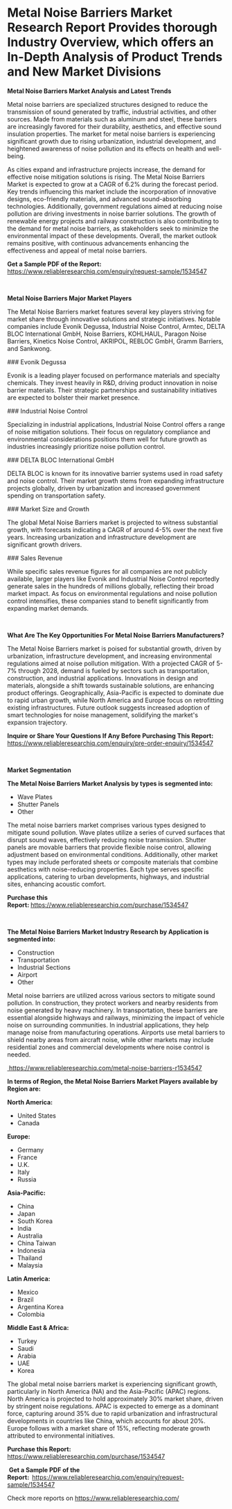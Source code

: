 <p><h1>Metal Noise Barriers Market Research Report Provides thorough Industry Overview, which offers an In-Depth Analysis of Product Trends and New Market Divisions</h1></p><p><strong>Metal Noise Barriers Market Analysis and Latest Trends</strong></p>
<p><p>Metal noise barriers are specialized structures designed to reduce the transmission of sound generated by traffic, industrial activities, and other sources. Made from materials such as aluminum and steel, these barriers are increasingly favored for their durability, aesthetics, and effective sound insulation properties. The market for metal noise barriers is experiencing significant growth due to rising urbanization, industrial development, and heightened awareness of noise pollution and its effects on health and well-being.</p><p>As cities expand and infrastructure projects increase, the demand for effective noise mitigation solutions is rising. The Metal Noise Barriers Market is expected to grow at a CAGR of 6.2% during the forecast period. Key trends influencing this market include the incorporation of innovative designs, eco-friendly materials, and advanced sound-absorbing technologies. Additionally, government regulations aimed at reducing noise pollution are driving investments in noise barrier solutions. The growth of renewable energy projects and railway construction is also contributing to the demand for metal noise barriers, as stakeholders seek to minimize the environmental impact of these developments. Overall, the market outlook remains positive, with continuous advancements enhancing the effectiveness and appeal of metal noise barriers.</p></p>
<p><strong>Get a Sample PDF of the Report:&nbsp;</strong> <a href="https://www.reliableresearchiq.com/enquiry/request-sample/1534547?utm_campaign=103&utm_medium=2&utm_source=Github&utm_content=ia&utm_term=02022025&utm_id=metal-noise-barriers">https://www.reliableresearchiq.com/enquiry/request-sample/1534547</a></p>
<p>&nbsp;</p>
<p><strong>Metal Noise Barriers Major Market Players</strong></p>
<p><p>The Metal Noise Barriers market features several key players striving for market share through innovative solutions and strategic initiatives. Notable companies include Evonik Degussa, Industrial Noise Control, Armtec, DELTA BLOC International GmbH, Noise Barriers, KOHLHAUL, Paragon Noise Barriers, Kinetics Noise Control, AKRIPOL, REBLOC GmbH, Gramm Barriers, and Sankwong.</p><p>### Evonik Degussa</p><p>Evonik is a leading player focused on performance materials and specialty chemicals. They invest heavily in R&D, driving product innovation in noise barrier materials. Their strategic partnerships and sustainability initiatives are expected to bolster their market presence. </p><p>### Industrial Noise Control</p><p>Specializing in industrial applications, Industrial Noise Control offers a range of noise mitigation solutions. Their focus on regulatory compliance and environmental considerations positions them well for future growth as industries increasingly prioritize noise pollution control.</p><p>### DELTA BLOC International GmbH</p><p>DELTA BLOC is known for its innovative barrier systems used in road safety and noise control. Their market growth stems from expanding infrastructure projects globally, driven by urbanization and increased government spending on transportation safety.</p><p>### Market Size and Growth</p><p>The global Metal Noise Barriers market is projected to witness substantial growth, with forecasts indicating a CAGR of around 4-5% over the next five years. Increasing urbanization and infrastructure development are significant growth drivers.</p><p>### Sales Revenue</p><p>While specific sales revenue figures for all companies are not publicly available, larger players like Evonik and Industrial Noise Control reportedly generate sales in the hundreds of millions globally, reflecting their broad market impact. As focus on environmental regulations and noise pollution control intensifies, these companies stand to benefit significantly from expanding market demands.</p></p>
<p>&nbsp;</p>
<p><strong>What Are The Key Opportunities For Metal Noise Barriers Manufacturers?</strong></p>
<p><p>The Metal Noise Barriers market is poised for substantial growth, driven by urbanization, infrastructure development, and increasing environmental regulations aimed at noise pollution mitigation. With a projected CAGR of 5-7% through 2028, demand is fueled by sectors such as transportation, construction, and industrial applications. Innovations in design and materials, alongside a shift towards sustainable solutions, are enhancing product offerings. Geographically, Asia-Pacific is expected to dominate due to rapid urban growth, while North America and Europe focus on retrofitting existing infrastructures. Future outlook suggests increased adoption of smart technologies for noise management, solidifying the market's expansion trajectory.</p></p>
<p><strong>Inquire or Share Your Questions If Any Before Purchasing This Report:</strong> <a href="https://www.reliableresearchiq.com/enquiry/pre-order-enquiry/1534547?utm_campaign=103&utm_medium=2&utm_source=Github&utm_content=ia&utm_term=02022025&utm_id=metal-noise-barriers">https://www.reliableresearchiq.com/enquiry/pre-order-enquiry/1534547</a></p>
<p>&nbsp;</p>
<p><strong>Market Segmentation</strong></p>
<p><strong>The Metal Noise Barriers Market Analysis by types is segmented into:</strong></p>
<p><ul><li>Wave Plates</li><li>Shutter Panels</li><li>Other</li></ul></p>
<p><p>The metal noise barriers market comprises various types designed to mitigate sound pollution. Wave plates utilize a series of curved surfaces that disrupt sound waves, effectively reducing noise transmission. Shutter panels are movable barriers that provide flexible noise control, allowing adjustment based on environmental conditions. Additionally, other market types may include perforated sheets or composite materials that combine aesthetics with noise-reducing properties. Each type serves specific applications, catering to urban developments, highways, and industrial sites, enhancing acoustic comfort.</p></p>
<p><strong>Purchase this Report:&nbsp;</strong><a href="https://www.reliableresearchiq.com/purchase/1534547?utm_campaign=103&utm_medium=2&utm_source=Github&utm_content=ia&utm_term=02022025&utm_id=metal-noise-barriers">https://www.reliableresearchiq.com/purchase/1534547</a></p>
<p>&nbsp;</p>
<p><strong>The Metal Noise Barriers Market Industry Research by Application is segmented into:</strong></p>
<p><ul><li>Construction</li><li>Transportation</li><li>Industrial Sections</li><li>Airport</li><li>Other</li></ul></p>
<p><p>Metal noise barriers are utilized across various sectors to mitigate sound pollution. In construction, they protect workers and nearby residents from noise generated by heavy machinery. In transportation, these barriers are essential alongside highways and railways, minimizing the impact of vehicle noise on surrounding communities. In industrial applications, they help manage noise from manufacturing operations. Airports use metal barriers to shield nearby areas from aircraft noise, while other markets may include residential zones and commercial developments where noise control is needed.</p></p>
<p><a href="https://www.reliableresearchiq.com/metal-noise-barriers-r1534547?utm_campaign=103&utm_medium=2&utm_source=Github&utm_content=ia&utm_term=02022025&utm_id=metal-noise-barriers">&nbsp;https://www.reliableresearchiq.com/metal-noise-barriers-r1534547</a></p>
<p><strong>In terms of Region, the Metal Noise Barriers Market Players available by Region are:</strong></p>
<p>
    <p> <strong> North America: </strong>
        <ul>
            <li>United States</li>
            <li>Canada</li>
        </ul>
        </p> 
    <p> <strong> Europe: </strong>
        <ul>
            <li>Germany</li>
            <li>France</li>
            <li>U.K.</li>
            <li>Italy</li>
            <li>Russia</li>
        </ul>
        </p> 
    <p> <strong> Asia-Pacific: </strong>
        <ul>
            <li>China</li>
            <li>Japan</li>
            <li>South Korea</li>
            <li>India</li>
            <li>Australia</li>
            <li>China Taiwan</li>
            <li>Indonesia</li>
            <li>Thailand</li>
            <li>Malaysia</li>
        </ul>
        </p> 
    <p> <strong> Latin America: </strong>
        <ul>
            <li>Mexico</li>
            <li>Brazil</li>
            <li>Argentina Korea</li>
            <li>Colombia</li>
        </ul>
        </p> 
    <p> <strong> Middle East & Africa: </strong>
        <ul>
            <li>Turkey</li>
            <li>Saudi</li>
            <li>Arabia</li>
            <li>UAE</li>
            <li>Korea</li>
        </ul>
    </p>
    </p>
<p><p>The global metal noise barriers market is experiencing significant growth, particularly in North America (NA) and the Asia-Pacific (APAC) regions. North America is projected to hold approximately 30% market share, driven by stringent noise regulations. APAC is expected to emerge as a dominant force, capturing around 35% due to rapid urbanization and infrastructural developments in countries like China, which accounts for about 20%. Europe follows with a market share of 15%, reflecting moderate growth attributed to environmental initiatives.</p></p>
<p><strong>Purchase this Report: </strong><a href="https://www.reliableresearchiq.com/purchase/1534547?utm_campaign=103&utm_medium=2&utm_source=Github&utm_content=ia&utm_term=02022025&utm_id=metal-noise-barriers">https://www.reliableresearchiq.com/purchase/1534547</a></p>
<p>&nbsp;<strong>Get a Sample PDF of the Report:&nbsp;&nbsp;</strong><a href="https://www.reliableresearchiq.com/enquiry/request-sample/1534547?utm_campaign=103&utm_medium=2&utm_source=Github&utm_content=ia&utm_term=02022025&utm_id=metal-noise-barriers">https://www.reliableresearchiq.com/enquiry/request-sample/1534547</a></p>
<p><strong></strong></p>
<p>Check more reports on <a href="https://www.reliableresearchiq.com/?utm_campaign=103&utm_medium=2&utm_source=Github&utm_content=ia&utm_term=02022025&utm_id=metal-noise-barriers">https://www.reliableresearchiq.com/</a></p>